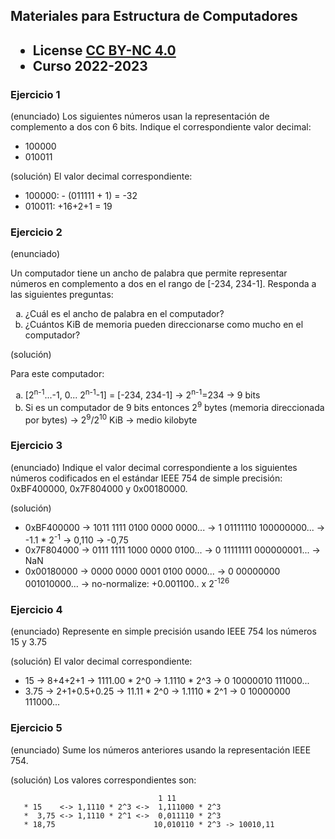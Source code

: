## Materiales para Estructura de Computadores

<html>
<h2><ul>
<li>License <a href="http:/creativecommons.org/licenses/by-nc/4.0/">CC BY-NC 4.0</a> </li>
<li>Curso 2022-2023</li>
</ul></h2>
</html>


### Ejercicio 1

   (enunciado) Los siguientes números usan la representación de complemento a dos con 6 bits.
   Indique el correspondiente valor decimal:
   * 100000
   * 010011
    
   (solución) El valor decimal correspondiente:
   * 100000: - (011111 + 1) = -32 
   * 010011: +16+2+1 = 19

### Ejercicio 2

   (enunciado)
<html>
Un computador tiene un ancho de palabra que permite representar números en complemento a dos en el rango de [-234, 234-1].
Responda a las siguientes preguntas:
<ol type="a">
  <li>¿Cuál es el ancho de palabra en el computador?</li>
  <li>¿Cuántos KiB de memoria pueden direccionarse como mucho en el computador?</li>
</ol>
</html>

   (solución)
<html>
Para este computador:
<ol type="a">
  <li>[2<sup>n-1</sup>...-1, 0... 2<sup>n-1</sup>-1] = [-234, 234-1] -> 2<sup>n-1</sup>=234 -> 9 bits</li>
  <li>Si es un computador de 9 bits entonces 2<sup>9</sup> bytes (memoria direccionada por bytes) -> 2<sup>9</sup>/2<sup>10</sup> KiB -> medio kilobyte</li>
</ol>
</html>

### Ejercicio 3

   (enunciado) Indique el valor decimal correspondiente a los siguientes números codificados en el estándar IEEE 754 de simple precisión: 0xBF400000, 0x7F804000 y 0x00180000.

   (solución)
   * 0xBF400000 -> 1011 1111 0100 0000 0000... -> 1 01111110 100000000... -> -1.1 * 2<sup>-1</sup> -> 0,110 -> -0,75
   * 0x7F804000 -> 0111 1111 1000 0000 0100... -> 0 11111111 000000001... -> NaN
   * 0x00180000 -> 0000 0000 0001 0100 0000... -> 0 00000000 001010000... -> no-normalize: +0.001100.. x 2<sup>-126</sup>

### Ejercicio 4

   (enunciado) Represente en simple precisión usando IEEE 754 los números 15 y 3.75
    
   (solución) El valor decimal correspondiente:
   * 15   -> 8+4+2+1      -> 1111.00 * 2^0 -> 1.1110 * 2^3 -> 0 10000010 111000...
   * 3.75 -> 2+1+0.5+0.25 ->   11.11 * 2^0 -> 1.1110 * 2^1 -> 0 10000000 111000...

### Ejercicio 5

   (enunciado) Sume los números anteriores usando la representación IEEE 754.

   (solución) Los valores correspondientes son:
```
                                 1 11
   * 15    <-> 1,1110 * 2^3 <->  1,111000 * 2^3
   *  3,75 <-> 1,1110 * 2^1 <->  0,011110 * 2^3
   * 18,75                      10,010110 * 2^3 -> 10010,11
```

